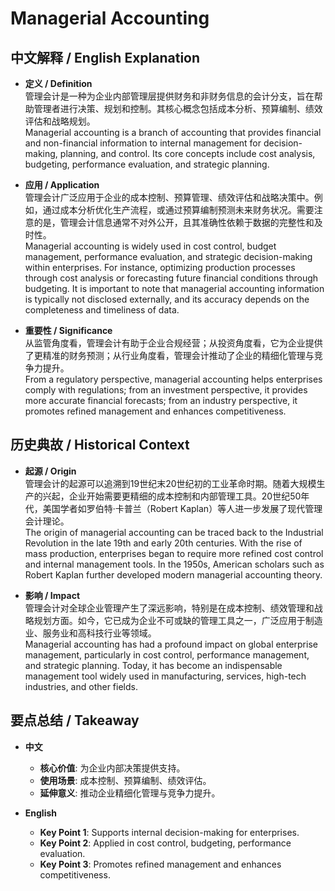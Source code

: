 # Managerial Accounting

## 中文解释 / English Explanation

* **定义 / Definition**  
  管理会计是一种为企业内部管理层提供财务和非财务信息的会计分支，旨在帮助管理者进行决策、规划和控制。其核心概念包括成本分析、预算编制、绩效评估和战略规划。  
  Managerial accounting is a branch of accounting that provides financial and non-financial information to internal management for decision-making, planning, and control. Its core concepts include cost analysis, budgeting, performance evaluation, and strategic planning.

* **应用 / Application**  
  管理会计广泛应用于企业的成本控制、预算管理、绩效评估和战略决策中。例如，通过成本分析优化生产流程，或通过预算编制预测未来财务状况。需要注意的是，管理会计信息通常不对外公开，且其准确性依赖于数据的完整性和及时性。  
  Managerial accounting is widely used in cost control, budget management, performance evaluation, and strategic decision-making within enterprises. For instance, optimizing production processes through cost analysis or forecasting future financial conditions through budgeting. It is important to note that managerial accounting information is typically not disclosed externally, and its accuracy depends on the completeness and timeliness of data.

* **重要性 / Significance**  
  从监管角度看，管理会计有助于企业合规经营；从投资角度看，它为企业提供了更精准的财务预测；从行业角度看，管理会计推动了企业的精细化管理与竞争力提升。  
  From a regulatory perspective, managerial accounting helps enterprises comply with regulations; from an investment perspective, it provides more accurate financial forecasts; from an industry perspective, it promotes refined management and enhances competitiveness.

## 历史典故 / Historical Context

* **起源 / Origin**  
  管理会计的起源可以追溯到19世纪末20世纪初的工业革命时期。随着大规模生产的兴起，企业开始需要更精细的成本控制和内部管理工具。20世纪50年代，美国学者如罗伯特·卡普兰（Robert Kaplan）等人进一步发展了现代管理会计理论。  
  The origin of managerial accounting can be traced back to the Industrial Revolution in the late 19th and early 20th centuries. With the rise of mass production, enterprises began to require more refined cost control and internal management tools. In the 1950s, American scholars such as Robert Kaplan further developed modern managerial accounting theory.

* **影响 / Impact**  
  管理会计对全球企业管理产生了深远影响，特别是在成本控制、绩效管理和战略规划方面。如今，它已成为企业不可或缺的管理工具之一，广泛应用于制造业、服务业和高科技行业等领域。  
  Managerial accounting has had a profound impact on global enterprise management, particularly in cost control, performance management, and strategic planning. Today, it has become an indispensable management tool widely used in manufacturing, services, high-tech industries, and other fields.

## 要点总结 / Takeaway

* **中文**  
  - **核心价值**: 为企业内部决策提供支持。
  - **使用场景**: 成本控制、预算编制、绩效评估。
  - **延伸意义**: 推动企业精细化管理与竞争力提升。

* **English**  
  - **Key Point 1**: Supports internal decision-making for enterprises.
  - **Key Point 2**: Applied in cost control, budgeting, performance evaluation.
  - **Key Point 3**: Promotes refined management and enhances competitiveness.